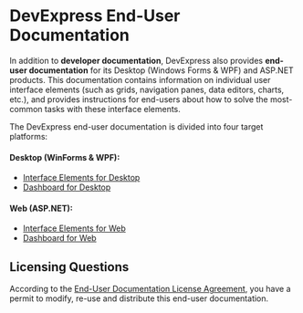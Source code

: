# DevExpress End-User Documentation

In addition to **developer documentation**, DevExpress also provides **end-user documentation** for its Desktop (Windows Forms & WPF) and ASP.NET products. This documentation contains information on individual user interface elements (such as grids, navigation panes, data editors, charts, etc.), and provides instructions for end-users about how to solve the most-common tasks with these interface elements.

The DevExpress end-user documentation is divided into four target platforms:

#### Desktop (WinForms & WPF):
* [Interface Elements for Desktop](interface-elements-for-desktop/articles/README.md)
* [Dashboard for Desktop](dashboard-for-desktop/articles/README.md)

#### Web (ASP.NET):
* [Interface Elements for Web](interface-elements-for-web/articles/README.md)
* [Dashboard for Web](dashboard-for-web/articles/README.md)

## Licensing Questions
According to the [End-User Documentation License Agreement](https://www.devexpress.com/Support/EULAs/EndUserDocumentation.xml), you have a permit to modify, re-use and distribute this end-user documentation.
